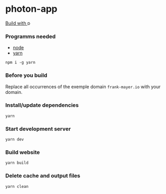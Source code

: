 # photon-app

<a href="https://github.com/photon-framework" title="build with photon">Build with <img style="height:1em" src="https://badgen.net/badge/%CE%B3/photon/purple" alt="photon" /></a>

### Programms needed

- [node](https://nodejs.org)
- [yarn](https://www.npmjs.com/package/yarn)

```
npm i -g yarn
```

### Before you build

Replace all occurrences of the exemple domain `frank-mayer.io` with your domain.

### Install/update dependencies

```
yarn
```

### Start development server

```
yarn dev
```

### Build website

```
yarn build
```

### Delete cache and output files

```
yarn clean
```
